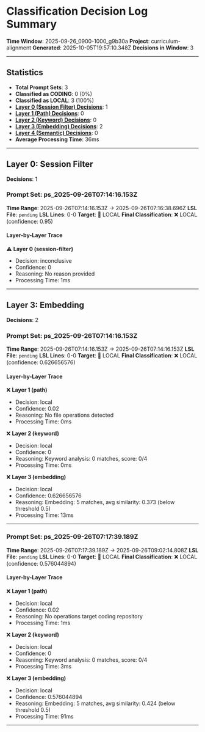 # Classification Decision Log Summary

**Time Window**: 2025-09-26_0900-1000_g9b30a
**Project**: curriculum-alignment
**Generated**: 2025-10-05T19:57:10.348Z
**Decisions in Window**: 3

---

## Statistics

- **Total Prompt Sets**: 3
- **Classified as CODING**: 0 (0%)
- **Classified as LOCAL**: 3 (100%)
- **[Layer 0 (Session Filter) Decisions](#layer-0-session-filter)**: 1
- **[Layer 1 (Path) Decisions](#layer-1-path)**: 0
- **[Layer 2 (Keyword) Decisions](#layer-2-keyword)**: 0
- **[Layer 3 (Embedding) Decisions](#layer-3-embedding)**: 2
- **[Layer 4 (Semantic) Decisions](#layer-4-semantic)**: 0
- **Average Processing Time**: 36ms

---

## Layer 0: Session Filter

**Decisions**: 1

### Prompt Set: ps_2025-09-26T07:14:16.153Z

**Time Range**: 2025-09-26T07:14:16.153Z → 2025-09-26T07:16:38.696Z
**LSL File**: `pending`
**LSL Lines**: 0-0
**Target**: 📍 LOCAL
**Final Classification**: ❌ LOCAL (confidence: 0.95)

#### Layer-by-Layer Trace

⚠️ **Layer 0 (session-filter)**
- Decision: inconclusive
- Confidence: 0
- Reasoning: No reason provided
- Processing Time: 1ms

---

## Layer 3: Embedding

**Decisions**: 2

### Prompt Set: ps_2025-09-26T07:14:16.153Z

**Time Range**: 2025-09-26T07:14:16.153Z → 2025-09-26T07:14:16.153Z
**LSL File**: `pending`
**LSL Lines**: 0-0
**Target**: 📍 LOCAL
**Final Classification**: ❌ LOCAL (confidence: 0.626656576)

#### Layer-by-Layer Trace

❌ **Layer 1 (path)**
- Decision: local
- Confidence: 0.02
- Reasoning: No file operations detected
- Processing Time: 0ms

❌ **Layer 2 (keyword)**
- Decision: local
- Confidence: 0
- Reasoning: Keyword analysis: 0 matches, score: 0/4
- Processing Time: 0ms

❌ **Layer 3 (embedding)**
- Decision: local
- Confidence: 0.626656576
- Reasoning: Embedding: 5 matches, avg similarity: 0.373 (below threshold 0.5)
- Processing Time: 13ms

---

### Prompt Set: ps_2025-09-26T07:17:39.189Z

**Time Range**: 2025-09-26T07:17:39.189Z → 2025-09-26T09:02:14.808Z
**LSL File**: `pending`
**LSL Lines**: 0-0
**Target**: 📍 LOCAL
**Final Classification**: ❌ LOCAL (confidence: 0.576044894)

#### Layer-by-Layer Trace

❌ **Layer 1 (path)**
- Decision: local
- Confidence: 0.02
- Reasoning: No operations target coding repository
- Processing Time: 1ms

❌ **Layer 2 (keyword)**
- Decision: local
- Confidence: 0
- Reasoning: Keyword analysis: 0 matches, score: 0/4
- Processing Time: 3ms

❌ **Layer 3 (embedding)**
- Decision: local
- Confidence: 0.576044894
- Reasoning: Embedding: 5 matches, avg similarity: 0.424 (below threshold 0.5)
- Processing Time: 91ms

---

